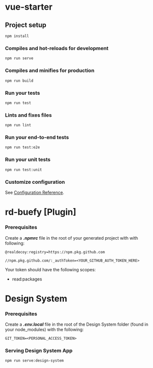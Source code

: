 # vue-starter

## Project setup

```
npm install
```

### Compiles and hot-reloads for development

```
npm run serve
```

### Compiles and minifies for production

```
npm run build
```

### Run your tests

```
npm run test
```

### Lints and fixes files

```
npm run lint
```

### Run your end-to-end tests

```
npm run test:e2e
```

### Run your unit tests

```
npm run test:unit
```

### Customize configuration

See [Configuration Reference](https://cli.vuejs.org/config/).

# rd-buefy [Plugin] 

### Prerequisites

Create a **_.npmrc_** file in the root of your generated project with with following:

`@realdecoy:registry=https://npm.pkg.github.com`

`//npm.pkg.github.com/:_authToken=<YOUR_GITHUB_AUTH_TOKEN_HERE>`

Your token should have the following scopes:  
- read:packages

# Design System

### Prerequisites

Create a **_.env.local_** file in the root of the Design System folder (found in your node_modules) with the following:

`GIT_TOKEN=<PERSONAL_ACCESS_TOKEN>`

### Serving Design System App

<!-- > To serve the design system web app run the following command:  -->
``` 
npm run serve:design-system
```
